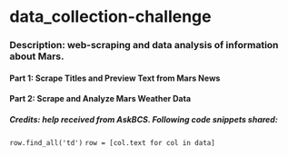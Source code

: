 # data_collection-challenge
### Description: web-scraping and data analysis of information about Mars. 
#### Part 1: Scrape Titles and Preview Text from Mars News
#### Part 2: Scrape and Analyze Mars Weather Data
##### Credits: help received from AskBCS. Following code snippets shared:
` row.find_all('td') `
` row = [col.text for col in data] `
